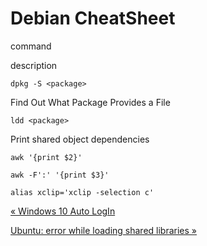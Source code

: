 # Debian CheatSheet

command

description

`dpkg -S <package>`

Find Out What Package Provides a File

`ldd <package>`

Print shared object dependencies

`awk '{print $2}'`

`awk -F':' '{print $3}'`

`alias xclip='xclip -selection c'`



[« Windows 10 Auto LogIn](windows-10-auto-login.html)

[Ubuntu: error while loading shared libraries »](error-while-loading-shared-libraries.html)



